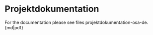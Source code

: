 Projektdokumentation
====================

For the documentation please see files projektdokumentation-osa-de.{md|pdf}
